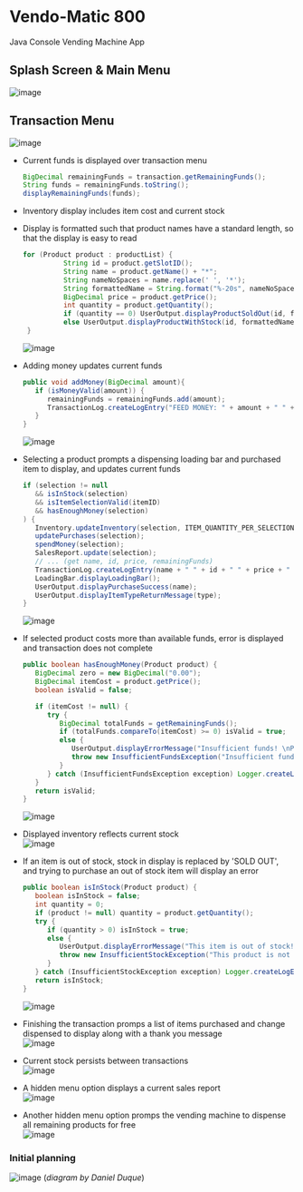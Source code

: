 # Vendo-Matic 800
Java Console Vending Machine App

## Splash Screen & Main Menu 
  ![image](https://user-images.githubusercontent.com/47723396/203184846-86a43f6e-2167-4c21-974d-f77188ca5fbb.png)
     
## Transaction Menu
  ![image](https://user-images.githubusercontent.com/47723396/203184956-10a2dcb5-f676-406d-bd1d-88ca979cf31c.png)
- Current funds is displayed over transaction menu
  ```java
  BigDecimal remainingFunds = transaction.getRemainingFunds();
  String funds = remainingFunds.toString();
  displayRemainingFunds(funds);
  ```
- Inventory display includes item cost and current stock   
- Display is formatted such that product names have a standard length, so that the display is easy to read
  ```java
  for (Product product : productList) {
            String id = product.getSlotID();
            String name = product.getName() + "*";
            String nameNoSpaces = name.replace(' ', '*');
            String formattedName = String.format("%-20s", nameNoSpaces).replace(' ', '-').replace('*', ' ');
            BigDecimal price = product.getPrice();
            int quantity = product.getQuantity();
            if (quantity == 0) UserOutput.displayProductSoldOut(id, formattedName, price);
            else UserOutput.displayProductWithStock(id, formattedName, price, quantity);
   }
   ```
  ![image](https://user-images.githubusercontent.com/47723396/203185032-104382dd-7593-4e8b-941b-10771a33a8ff.png)
     
- Adding money updates current funds   
  ```java
  public void addMoney(BigDecimal amount){
     if (isMoneyValid(amount)) {
        remainingFunds = remainingFunds.add(amount);
        TransactionLog.createLogEntry("FEED MONEY: " + amount + " " + remainingFunds);
     }
  }
  ```
  ![image](https://user-images.githubusercontent.com/47723396/203185135-fd158f03-27f2-4fd3-aef6-5f28e27df11f.png)
     
- Selecting a product prompts a dispensing loading bar and purchased item to display, and updates current funds   
  ```java
  if (selection != null
     && isInStock(selection)
     && isItemSelectionValid(itemID)
     && hasEnoughMoney(selection)
  ) {
     Inventory.updateInventory(selection, ITEM_QUANTITY_PER_SELECTION);
     updatePurchases(selection);
     spendMoney(selection);
     SalesReport.update(selection);
     // ... (get name, id, price, remainingFunds)
     TransactionLog.createLogEntry(name + " " + id + " " + price + " " + remainingFunds);
     LoadingBar.displayLoadingBar();
     UserOutput.displayPurchaseSuccess(name);
     UserOutput.displayItemTypeReturnMessage(type);
  }
  ```
  ![image](https://user-images.githubusercontent.com/47723396/203185389-3059fbb6-fe1f-4eaf-b905-9375759058d0.png)
     
- If selected product costs more than available funds, error is displayed and transaction does not complete 
  ```java
  public boolean hasEnoughMoney(Product product) {
     BigDecimal zero = new BigDecimal("0.00");
     BigDecimal itemCost = product.getPrice();
     boolean isValid = false;

     if (itemCost != null) {
        try {
           BigDecimal totalFunds = getRemainingFunds();
           if (totalFunds.compareTo(itemCost) >= 0) isValid = true;
           else {
              UserOutput.displayErrorMessage("Insufficient funds! \nPlease add money to purchase item.");
              throw new InsufficientFundsException("Insufficient funds.", remainingFunds, itemCost);
           }
        } catch (InsufficientFundsException exception) Logger.createLogEntry(exception.getMessage());
     } 
     return isValid;
  }
  ```
  ![image](https://user-images.githubusercontent.com/47723396/203185477-40d2f7b6-c386-4f82-a187-40febce78f99.png)
    
- Displayed inventory reflects current stock   
  ![image](https://user-images.githubusercontent.com/47723396/203185706-be67d70e-0979-4394-87f8-782ae4baff47.png)
     
- If an item is out of stock, stock in display is replaced by 'SOLD OUT', and trying to purchase an out of stock item will display an error   
  ```java
  public boolean isInStock(Product product) {
     boolean isInStock = false;
     int quantity = 0;
     if (product != null) quantity = product.getQuantity();
     try {
        if (quantity > 0) isInStock = true;
        else {
           UserOutput.displayErrorMessage("This item is out of stock! \nPlease select a different item.");
           throw new InsufficientStockException("This product is not available", quantity);
        }
     } catch (InsufficientStockException exception) Logger.createLogEntry(exception.getMessage());
     return isInStock;
  }
  ```
  ![image](https://user-images.githubusercontent.com/47723396/203185858-179e5b7c-8fa0-4004-80be-dc70ebebf6e3.png)
     
- Finishing the transaction promps a list of items purchased and change dispensed to display along with a thank you message   
  ![image](https://user-images.githubusercontent.com/47723396/203186349-0109b11c-5a1e-4cb7-837d-e1734dcd7ce6.png)
     
- Current stock persists between transactions   
  ![image](https://user-images.githubusercontent.com/47723396/203186555-660d8356-2781-4b76-999a-db4aee0653b7.png)
    
- A hidden menu option displays a current sales report   
  ![image](https://user-images.githubusercontent.com/47723396/203186694-95e7ff9e-de3b-42f4-bb7e-8c718fa7dc53.png)
     
- Another hidden menu option promps the vending machine to dispense all remaining products for free   
  ![image](https://user-images.githubusercontent.com/47723396/203186857-3202450a-95aa-4737-b54b-289d3bb3281d.png)


### Initial planning 
![image](https://user-images.githubusercontent.com/47723396/203187111-b9a87bf0-9eac-47da-9064-8646a941114c.png)
(*diagram by Daniel Duque*)

